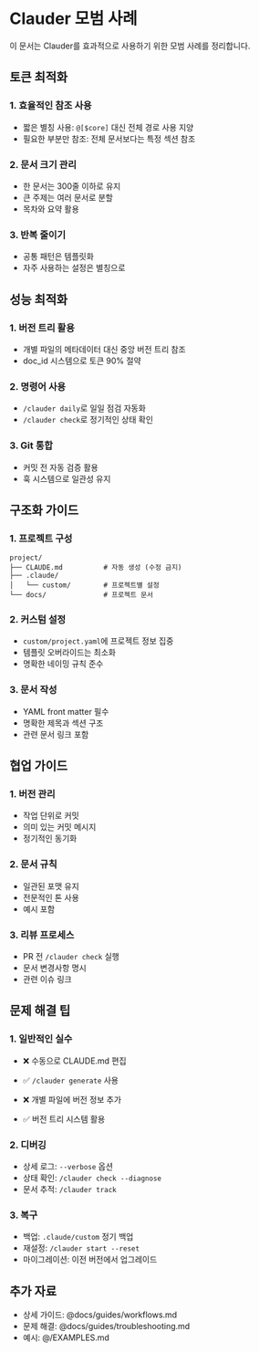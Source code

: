 # Clauder 모범 사례

이 문서는 Clauder를 효과적으로 사용하기 위한 모범 사례를 정리합니다.

## 토큰 최적화

### 1. 효율적인 참조 사용
- 짧은 별칭 사용: `@[$core]` 대신 전체 경로 사용 지양
- 필요한 부분만 참조: 전체 문서보다는 특정 섹션 참조

### 2. 문서 크기 관리
- 한 문서는 300줄 이하로 유지
- 큰 주제는 여러 문서로 분할
- 목차와 요약 활용

### 3. 반복 줄이기
- 공통 패턴은 템플릿화
- 자주 사용하는 설정은 별칭으로

## 성능 최적화

### 1. 버전 트리 활용
- 개별 파일의 메타데이터 대신 중앙 버전 트리 참조
- doc_id 시스템으로 토큰 90% 절약

### 2. 명령어 사용
- `/clauder daily`로 일일 점검 자동화
- `/clauder check`로 정기적인 상태 확인

### 3. Git 통합
- 커밋 전 자동 검증 활용
- 훅 시스템으로 일관성 유지

## 구조화 가이드

### 1. 프로젝트 구성
```
project/
├── CLAUDE.md          # 자동 생성 (수정 금지)
├── .claude/
│   └── custom/        # 프로젝트별 설정
└── docs/              # 프로젝트 문서
```

### 2. 커스텀 설정
- `custom/project.yaml`에 프로젝트 정보 집중
- 템플릿 오버라이드는 최소화
- 명확한 네이밍 규칙 준수

### 3. 문서 작성
- YAML front matter 필수
- 명확한 제목과 섹션 구조
- 관련 문서 링크 포함

## 협업 가이드

### 1. 버전 관리
- 작업 단위로 커밋
- 의미 있는 커밋 메시지
- 정기적인 동기화

### 2. 문서 규칙
- 일관된 포맷 유지
- 전문적인 톤 사용
- 예시 포함

### 3. 리뷰 프로세스
- PR 전 `/clauder check` 실행
- 문서 변경사항 명시
- 관련 이슈 링크

## 문제 해결 팁

### 1. 일반적인 실수
- ❌ 수동으로 CLAUDE.md 편집
- ✅ `/clauder generate` 사용

- ❌ 개별 파일에 버전 정보 추가
- ✅ 버전 트리 시스템 활용

### 2. 디버깅
- 상세 로그: `--verbose` 옵션
- 상태 확인: `/clauder check --diagnose`
- 문서 추적: `/clauder track`

### 3. 복구
- 백업: `.claude/custom` 정기 백업
- 재설정: `/clauder start --reset`
- 마이그레이션: 이전 버전에서 업그레이드

## 추가 자료
- 상세 가이드: @docs/guides/workflows.md
- 문제 해결: @docs/guides/troubleshooting.md
- 예시: @/EXAMPLES.md